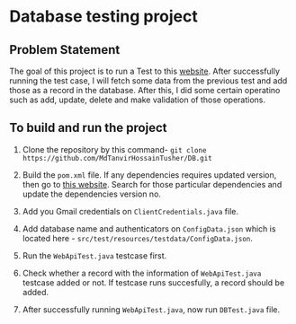 # Database testing project

## Problem Statement
The goal of this project is to run a Test to this [website](https://www.euronews.com/). After successfully running the test case, I will fetch some data from the previous test and add those as a 
record in the database. After this, I did some certain operatino such as add, update, delete and make validation of those operations.

## To build and run the project

1. Clone the repository by this command-
   `git clone https://github.com/MdTanvirHossainTusher/DB.git`

2. Build the `pom.xml` file. If any dependencies requires updated version, then go to [this website](https://mvnrepository.com/). Search for those particular dependencies and update the dependencies
   version no.

3. Add you Gmail credentials on `ClientCredentials.java` file.
4. Add database name and authenticators on `ConfigData.json` which is located here - `src/test/resources/testdata/ConfigData.json`.
5. Run the `WebApiTest.java` testcase first.
6. Check whether a record with the information of `WebApiTest.java` testcase added or not. If testcase runs succesfully, a record should be added.
7. After successfully running `WebApiTest.java`, now run `DBTest.java` file. 
